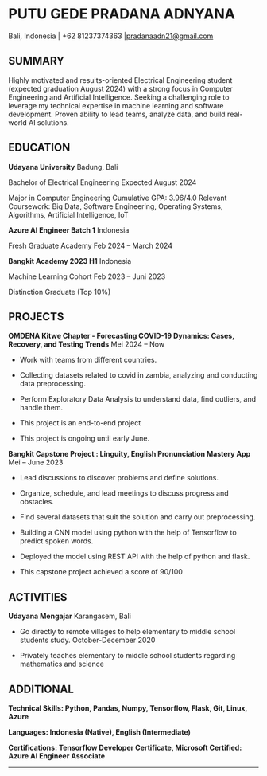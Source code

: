 # PUTU GEDE PRADANA ADNYANA

Bali, Indonesia | +62 81237374363 |pradanaadn21@gmail.com

## SUMMARY

Highly motivated and results-oriented Electrical Engineering student (expected graduation August 2024) with a strong focus in
Computer Engineering and Artificial Intelligence. Seeking a challenging role to leverage my technical expertise in machine learning and
software development. Proven ability to lead teams, analyze data, and build real-world AI solutions.

## EDUCATION
**Udayana University** Badung, Bali

Bachelor of Electrical Engineering Expected August 2024

Major in Computer Engineering
Cumulative GPA: 3.96/4.0
Relevant Coursework: Big Data, Software Engineering, Operating Systems, Algorithms, Artificial Intelligence, IoT

**Azure AI Engineer Batch 1** Indonesia

Fresh Graduate Academy Feb 2024 – March 2024

**Bangkit Academy 2023 H1** Indonesia

Machine Learning Cohort Feb 2023 – Juni 2023

Distinction Graduate (Top 10%)

## PROJECTS

**OMDENA Kitwe Chapter - Forecasting COVID-19 Dynamics: Cases, Recovery, and Testing Trends** Mei 2024 – Now

- Work with teams from different countries.

- Collecting datasets related to covid in zambia, analyzing and conducting data preprocessing.

- Perform Exploratory Data Analysis to understand data, find outliers, and handle them.

- This project is an end-to-end project

- This project is ongoing until early June.

**Bangkit Capstone Project : Linguity, English Pronunciation Mastery App** Mei – June 2023

- Lead discussions to discover problems and define solutions.

- Organize, schedule, and lead meetings to discuss progress and obstacles.

- Find several datasets that suit the solution and carry out preprocessing.

- Building a CNN model using python with the help of Tensorflow to predict spoken words.

- Deployed the model using REST API with the help of python and flask.

- This capstone project achieved a score of 90/100

## ACTIVITIES

**Udayana Mengajar** Karangasem, Bali

- Go directly to remote villages to help elementary to middle school students study. October-December 2020

- Privately teaches elementary to middle school students regarding mathematics and science

## ADDITIONAL

**Technical Skills: Python, Pandas, Numpy, Tensorflow, Flask, Git, Linux, Azure**

**Languages: Indonesia (Native), English (Intermediate)**

**Certifications: Tensorflow Developer Certificate, Microsoft Certified: Azure AI Engineer Associate**


-----

